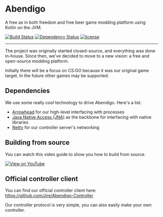 # Abendigo
A free as in both freedom and free beer game modding platform using Kotlin on the JVM.

[![Build Status](https://travis-ci.org/Jire/Abendigo.svg?branch=master)](https://travis-ci.org/Jire/Abendigo)
[![Dependency Status](https://www.versioneye.com/user/projects/57eb7b0679806f00398364c5/badge.svg?style=flat)](https://www.versioneye.com/user/projects/57eb7b0679806f00398364c5)
[![license](https://img.shields.io/github/license/Jire/Abendigo.svg)](https://github.com/Jire/Abendigo/blob/master/LICENSE.txt)

---

The project was originally started closed-source, and everything was done in-house. Since then, we've decided to move to a new vision: a free and open-source modding platform.

Initially there will be a focus on CS:GO because it was our original game target. In the future other games may be supported.

## Dependencies

We use some really cool technology to drive Abendigo. Here's a list:

- [Arrowhead](https://github.com/Jire/Arrowhead) for our high-level interfacing with processes
- [Java Native Access (JNA)](https://github.com/java-native-access/jna) as the backbone for interfacing with native libraries
- [Netty](http://netty.io) for our controller server's networking

## Building from source

You can watch this video guide to show you how to build from source.

[![View on YouTube](http://i.imgur.com/fzn2l86.png)](https://www.youtube.com/watch?v=0jd0fDMDjxw)

## Official controller client

You can find our official controller client here: https://github.com/Jire/Abendigo-Controller

Our controller protocol is very simple, you can also easily make your own controller.
